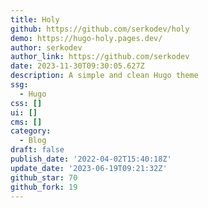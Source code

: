 ```yaml
---
title: Holy
github: https://github.com/serkodev/holy
demo: https://hugo-holy.pages.dev/
author: serkodev
author_link: https://github.com/serkodev
date: 2023-11-30T09:30:05.627Z
description: A simple and clean Hugo theme
ssg:
  - Hugo
css: []
ui: []
cms: []
category:
  - Blog
draft: false
publish_date: '2022-04-02T15:40:18Z'
update_date: '2023-06-19T09:21:32Z'
github_star: 70
github_fork: 19
---
```

